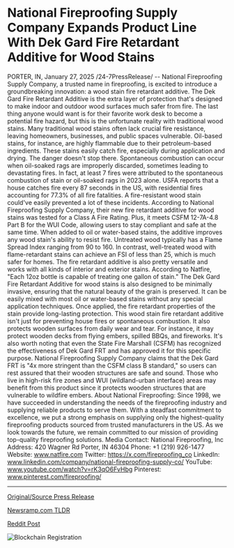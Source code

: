 # National Fireproofing Supply Company Expands Product Line With Dek Gard Fire Retardant Additive for Wood Stains

PORTER, IN, January 27, 2025 /24-7PressRelease/ -- National Fireproofing Supply Company, a trusted name in fireproofing, is excited to introduce a groundbreaking innovation: a wood stain fire retardant additive. The Dek Gard Fire Retardant Additive is the extra layer of protection that's designed to make indoor and outdoor wood surfaces much safer from fire.   The last thing anyone would want is for their favorite work desk to become a potential fire hazard, but this is the unfortunate reality with traditional wood stains. Many traditional wood stains often lack crucial fire resistance, leaving homeowners, businesses, and public spaces vulnerable.   Oil-based stains, for instance, are highly flammable due to their petroleum-based ingredients. These stains easily catch fire, especially during application and drying. The danger doesn't stop there. Spontaneous combustion can occur when oil-soaked rags are improperly discarded, sometimes leading to devastating fires.   In fact, at least 7 fires were attributed to the spontaneous combustion of stain or oil-soaked rags in 2023 alone. USFA reports that a house catches fire every 87 seconds in the US, with residential fires accounting for 77.3% of all fire fatalities. A fire-resistant wood stain could've easily prevented a lot of these incidents.   According to National Fireproofing Supply Company, their new fire retardant additive for wood stains was tested for a Class A Fire Rating. Plus, it meets CSFM 12-7A-4.8 Part B for the WUI Code, allowing users to stay compliant and safe at the same time. When added to oil or water-based stains, the additive improves any wood stain's ability to resist fire.   Untreated wood typically has a Flame Spread Index ranging from 90 to 160. In contrast, well-treated wood with flame-retardant stains can achieve an FSI of less than 25, which is much safer for homes. The fire retardant additive is also pretty versatile and works with all kinds of interior and exterior stains. According to Natfire, "Each 12oz bottle is capable of treating one gallon of stain."   The Dek Gard Fire Retardant Additive for wood stains is also designed to be minimally invasive, ensuring that the natural beauty of the grain is preserved. It can be easily mixed with most oil or water-based stains without any special application techniques. Once applied, the fire retardant properties of the stain provide long-lasting protection.  This wood stain fire retardant additive isn't just for preventing house fires or spontaneous combustion. It also protects wooden surfaces from daily wear and tear. For instance, it may protect wooden decks from flying embers, spilled BBQs, and fireworks. It's also worth noting that even the State Fire Marshall (CSFM) has recognized the effectiveness of Dek Gard FRT and has approved it for this specific purpose.  National Fireproofing Supply Company claims that the Dek Gard FRT is "4x more stringent than the CSFM class B standard," so users can rest assured that their wooden structures are safe and sound. Those who live in high-risk fire zones and WUI (wildland-urban interface) areas may benefit from this product since it protects wooden structures that are vulnerable to wildfire embers.  About National Fireproofing: Since 1998, we have succeeded in understanding the needs of the fireproofing industry and supplying reliable products to serve them. With a steadfast commitment to excellence, we put a strong emphasis on supplying only the highest-quality fireproofing products sourced from trusted manufacturers in the US. As we look towards the future, we remain committed to our mission of providing top-quality fireproofing solutions.  Media Contact: National Fireproofing, Inc Address: 420 Wagner Rd Porter, IN 46304 Phone: +1 (219) 926-1477 Website: www.natfire.com Twitter: https://x.com/fireproofing_co LinkedIn: www.linkedin.com/company/national-fireproofing-supply-co/ YouTube: www.youtube.com/watch?v=rK3qO6FvHbg Pinterest: www.pinterest.com/fireproofing/ 

---

[Original/Source Press Release](https://www.24-7pressrelease.com/press-release/519167/national-fireproofing-supply-company-expands-product-line-with-dek-gard-fire-retardant-additive-for-wood-stains)
                    

[Newsramp.com TLDR](https://newsramp.com/curated-news/innovative-wood-stain-fire-retardant-additive-introduced-by-national-fireproofing-supply-company/cb8e4baaef0fe96f8c8707fb30476316) 

 



[Reddit Post](https://www.reddit.com/r/Energy_Climate_News/comments/1ib3b73/innovative_wood_stain_fire_retardant_additive/) 



![Blockchain Registration](https://cdn.newsramp.app/24-7PressRelease/qrcode/251/27/ovalqSSZ.webp)